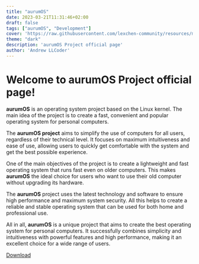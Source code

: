 ```yaml
---
title: "aurumOS"
date: 2023-03-21T11:31:46+02:00
draft: false
tags: ["aurumOS", "Development"]
cover: 'https://raw.githubusercontent.com/lexchen-community/resources/main/photo_2023-04-09_16-50-22-removebg-preview.png'
theme: "dark"
description: 'aurumOS Project official page'
author: 'Andrew LLCoder'
---
```



# **Welcome to aurumOS Project official page!**

**aurumOS** is an operating system project based on the Linux kernel. 
The main idea of the project is to create a fast, convenient and popular operating system for personal computers.

The **aurumOS project** aims to simplify the use of computers for all users, regardless of their technical level. 
It focuses on maximum intuitiveness and ease of use, allowing users to quickly get comfortable with the system and get the best possible experience.

One of the main objectives of the project is to create a lightweight and fast operating system that runs fast even on older computers. 
This makes **aurumOS** the ideal choice for users who want to use their old computer without upgrading its hardware.

The **aurumOS** project uses the latest technology and software to ensure high performance and maximum system security. All this helps to create a reliable and stable operating system that can be used for both home and professional use.

All in all, **aurumOS** is a unique project that aims to create the best operating system for personal computers.
It successfully combines simplicity and intuitiveness with powerful features and high performance, making it an excellent choice for a wide range of users.


[Download](download)
